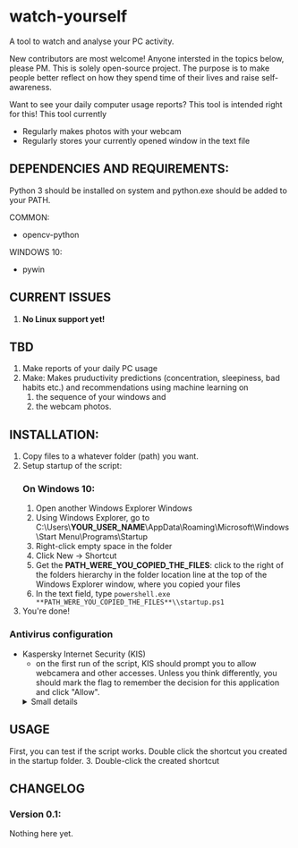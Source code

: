# watch-yourself
A tool to watch and analyse your PC activity.

New contributors are most welcome! Anyone intersted in the topics below, please PM.
This is solely open-source project. The purpose is to make people better reflect on how they spend time of their lives and raise self-awareness.

Want to see your daily computer usage reports? This tool is intended right for this!
This tool currently
* Regularly makes photos with your webcam
* Regularly stores your currently opened window in the text file

## DEPENDENCIES AND REQUIREMENTS:
Python 3 should be installed on system and python.exe should be added to your PATH.

COMMON:
* opencv-python

WINDOWS 10:
* pywin

## CURRENT ISSUES
1. **No Linux support yet!**

## TBD
1. Make reports of your daily PC usage
2. Make: Makes pruductivity predictions (concentration, sleepiness, bad habits etc.) and recommendations using machine learning on
    1. the sequence of your windows and
    2. the webcam photos.

## INSTALLATION:

1. Copy files to a whatever folder (path) you want.
2. Setup startup of the script:
    ### On Windows 10:
    1. Open another Windows Explorer Windows
    2. Using Windows Explorer, go to C:\\Users\\**YOUR_USER_NAME**\\AppData\\Roaming\\Microsoft\\Windows\\Start Menu\\Programs\\Startup
    3. Right-click empty space in the folder
    4. Click New -> Shortcut
    5. Get the **PATH_WERE_YOU_COPIED_THE_FILES**: click to the right of the folders hierarchy in the folder location line at the top of the Windows Explorer window, where you copied your files
    6. In the text field, type `powershell.exe **PATH_WERE_YOU_COPIED_THE_FILES**\\startup.ps1`
3. You're done!

### Antivirus configuration
* Kaspersky Internet Security (KIS)
    * on the first run of the script, KIS should prompt you to allow webcamera and other accesses. Unless you think differently, you should mark the flag to remember the decision for this application and click "Allow".
    <details><summary>Small details</summary>
    If you change the code of the script of code manually, KIS will re-ask you about script permissions.
    </details>

## USAGE
First, you can test if the script works. Double click the shortcut you created in the startup folder.
3. Double-click the created shortcut


## CHANGELOG

### Version 0.1:

Nothing here yet.